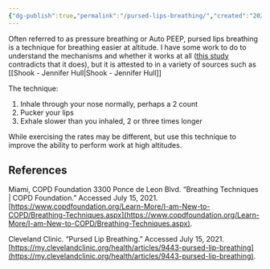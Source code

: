 ```yaml
---
{"dg-publish":true,"permalink":"/pursed-lips-breathing/","created":"2022-08-06T07:58:04.000-04:00","updated":"2024-03-05T20:37:41.465-05:00"}
---
```



Often referred to as pressure breathing or Auto PEEP, pursed lips breathing is a technique for breathing easier at altitude. I have some work to do to understand the mechanisms and whether it works at all ([this study](https://www.ncbi.nlm.nih.gov/pmc/articles/PMC3871630/) contradicts that it does), but it is attested to in a variety of sources such as [[Shook - Jennifer Hull\|Shook - Jennifer Hull]]

The technique:

1. Inhale through your nose normally, perhaps a 2 count
2. Pucker your lips
3. Exhale slower than you inhaled, 2 or three times longer 

While exercising the rates may be different, but use this technique to improve the ability to perform work at high altitudes.

## References

Miami, COPD Foundation 3300 Ponce de Leon Blvd. “Breathing Techniques | COPD Foundation.” Accessed July 15, 2021. [https://www.copdfoundation.org/Learn-More/I-am-New-to-COPD/Breathing-Techniques.aspx](https://www.copdfoundation.org/Learn-More/I-am-New-to-COPD/Breathing-Techniques.aspx).


Cleveland Clinic. “Pursed Lip Breathing.” Accessed July 15, 2021. [https://my.clevelandclinic.org/health/articles/9443-pursed-lip-breathing](https://my.clevelandclinic.org/health/articles/9443-pursed-lip-breathing).